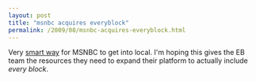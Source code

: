 ```yaml
---
layout: post
title: "msnbc acquires everyblock"
permalink: /2009/08/msnbc-acquires-everyblock.html
---
```


Very [smart way](http://blog.everyblock.com/2009/aug/17/acquisition/) for MSNBC to get into local. I'm hoping this gives the EB team the resources they need to expand their platform to actually include _every block_.